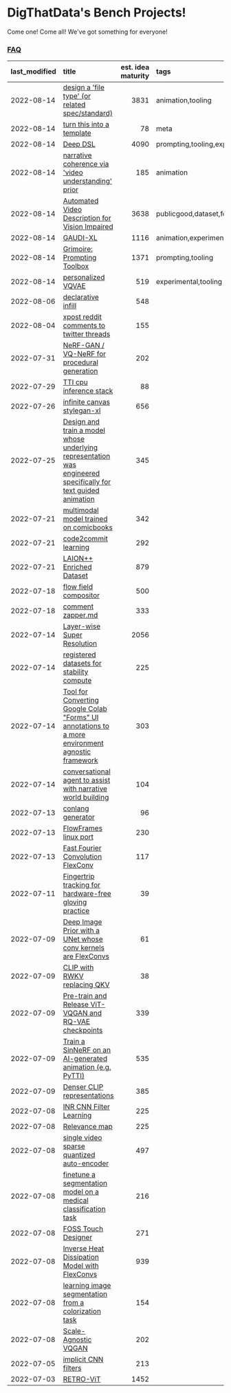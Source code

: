 # DigThatData's Bench Projects!

Come one! Come all! We've got something for everyone!

### [FAQ](https://github.com/dmarx/bench-warmers/blob/main/FAQ.md)

|last_modified|title|est. idea maturity|tags
|:---|:---|---:|:---|
|2022-08-14|[design a 'file type' (or related spec/standard)](filetype-for-ai-art-and-animation.md)|3831|animation,tooling|
|2022-08-14|[turn this into a template](benchwarmers-template.md)|78|meta|
|2022-08-14|[Deep DSL](multistage-unsupervised-deep-DSL-learning-from-prompts-data.md)|4090|prompting,tooling,experimental|
|2022-08-14|[narrative coherence via 'video understanding' prior](narrative_coherence_via_video_understanding_prior.md)|185|animation|
|2022-08-14|[Automated Video Description for Vision Impaired](automated-video-description.md)|3638|publicgood,dataset,foundation,accessibility|
|2022-08-14|[GAUDI-XL](gaudi-xl.md)|1116|animation,experimental|
|2022-08-14|[Grimoire: Prompting Toolbox](grimoire.md)|1371|prompting,tooling|
|2022-08-14|[personalized VQVAE](personalized-vqvae.md)|519|experimental,tooling|
|2022-08-06|[declarative infill](declarative-infill.md)|548||
|2022-08-04|[xpost reddit comments to twitter threads](reddit2twitter.md)|155||
|2022-07-31|[NeRF-GAN / VQ-NeRF for procedural generation](nerf-gan.md)|202||
|2022-07-29|[TTI cpu inference stack](TTI-cpu-inference-stack.md)|88||
|2022-07-26|[infinite canvas stylegan-xl](infinite-canvas-stylegan-xl.md)|656||
|2022-07-25|[Design and train a model whose underlying representation was engineered specifically for text guided animation](image-model-designed-for-clip-guided-animation.md)|345||
|2022-07-21|[multimodal model trained on comicbooks](multimodal-model-trained-on-comicbooks.md)|342||
|2022-07-21|[code2commit learning](code2commit-learning.md)|292||
|2022-07-21|[LAION++ Enriched Dataset](laion-plus-plus.md)|879||
|2022-07-18|[flow field compositor](flow-field-compositor.md)|500||
|2022-07-18|[comment zapper.md](comment-zapper.md)|333||
|2022-07-14|[Layer-wise Super Resolution](layerwise-and-objectwise-inpainting-and-super-resolution.md)|2056||
|2022-07-14|[registered datasets for stability compute](registered-datasets-for-sstability-compute.md)|225||
|2022-07-14|[Tool for Converting Google Colab "Forms" UI annotations to a more environment agnostic framework](colab-ui-converter.md)|303||
|2022-07-14|[conversational agent to assist with narrative world building](world-building-agent.md)|104||
|2022-07-13|[conlang generator](conlang_lm.md)|96||
|2022-07-13|[FlowFrames linux port](flowframes-linux-port.md)|230||
|2022-07-13|[Fast Fourier Convolution FlexConv](FFC-Flexconv.md)|117||
|2022-07-11|[Fingertrip tracking for hardware-free gloving practice](fingertrip_tracking_for_hardware_free_gloveing_practice.md)|39||
|2022-07-09|[Deep Image Prior with a UNet whose conv kernels are FlexConvs](FlexConv_DIP.md)|61||
|2022-07-09|[CLIP with RWKV replacing QKV](RWKV-CLIP.md)|38||
|2022-07-09|[Pre-train and Release ViT-VQGAN and RQ-VAE checkpoints](pretrained_vit-vqgan_checkpoints.md)|339||
|2022-07-09|[Train a SinNeRF on an AI-generated animation (e.g. PyTTI)](train_a_SinNeRF_on_a_pytti_animation.md)|535||
|2022-07-09|[Denser CLIP representations](denser-CLIP.md)|385||
|2022-07-08|[INR CNN Filter Learning](INR_CNN_filter_learning.md)|225||
|2022-07-08|[Relevance map](Relevance_map.md)|225||
|2022-07-08|[single video sparse quantized auto-encoder](single_video_sparse_quantized_auto-encoder.md)|497||
|2022-07-08|[finetune a segmentation model on a medical classification task](finetune_a_segmentation_model_on_a_medical_classification_task.md)|216||
|2022-07-08|[FOSS Touch Designer](FOSS_touch_designer.md)|271||
|2022-07-08|[Inverse Heat Dissipation Model with FlexConvs](IHDM_with_FlexConvs.md)|939||
|2022-07-08|[learning image segmentation from a colorization task](learning_image_segmentation_from_a_colorization_task.md)|154||
|2022-07-08|[Scale-Agnostic VQGAN](scale-agnostic_VQGAN.md)|202||
|2022-07-05|[implicit CNN filters](implicit-cnn-filters.md)|213||
|2022-07-03|[RETRO-ViT](RETRO-ViT.md)|1452||